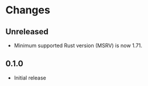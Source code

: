 # Changes

## Unreleased

- Minimum supported Rust version (MSRV) is now 1.71.

## 0.1.0

- Initial release
